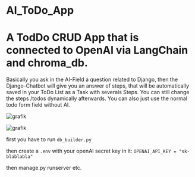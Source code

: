 # AI_ToDo_App

# A TodDo CRUD App that is connected to OpenAI via LangChain and chroma_db. 
Basically you ask in the AI-Field a question related to Django, then the Django-Chatbot will give you an answer of steps, that will be automatically saved in your ToDo List as a Task with severals Steps.
You can still change the steps /todos dynamically afterwards. You can also just use the normal todo form field without AI.

![grafik](https://github.com/DevSpace88/AI_ToDo_App/assets/102557040/8b4a9a98-5b4a-4be9-add3-7db002a80dde)


![grafik](https://github.com/DevSpace88/AI_ToDo_App/assets/102557040/373d679b-9abd-4969-8ff0-c6a0f9a10b6a)



first you have to run `db_builder.py`

then create a `.env` with your openAI secret key in it:
`OPENAI_API_KEY = "sk-blablabla"`

then manage.py runserver etc.

